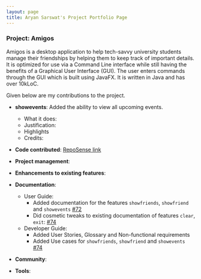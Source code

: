 ```yaml
---
layout: page
title: Aryan Sarswat's Project Portfolio Page
---
```


### Project: Amigos

Amigos is a desktop application to help tech-savvy university students manage their friendships by helping them to keep track of important details. It is optimized for use via a Command Line interface while still having the benefits of a Graphical User Interface (GUI). The user enters commands through the GUI which is built using JavaFX. It is written in Java and has over 10kLoC.

Given below are my contributions to the project.

* **showevents**: Added the ability to view all upcoming events.
  * What it does:
  * Justification:
  * Highlights
  * Credits:
  

* **Code contributed**: [RepoSense link](https://nus-cs2103-ay2122s2.github.io/tp-dashboard/?search=aryansarswat&breakdown=true)

* **Project management**:

* **Enhancements to existing features**:

* **Documentation**:
    * User Guide:
        * Added documentation for the features `showfriends`, `showfriend` and `showevents` [\#72]()
        * Did cosmetic tweaks to existing documentation of features `clear`, `exit`: [\#74]()
    * Developer Guide:
        * Added User Stories, Glossary and Non-functional requirements
        * Added Use cases for `showfriends`, `showfriend` and `showevents` [\#74]()

* **Community**:

* **Tools**:

